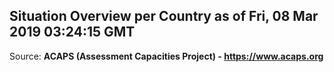 ## Situation Overview per Country as of Fri, 08 Mar 2019 03:24:15 GMT

Source: **ACAPS (Assessment Capacities Project) - https://www.acaps.org**